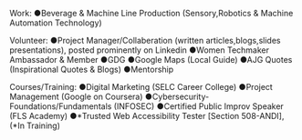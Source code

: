 Work: ●Beverage & Machine Line Production
      (Sensory,Robotics & Machine Automation Technology)

Volunteer: ●Project Manager/Collaberation (written articles,blogs,slides presentations), posted prominently on Linkedin
           ●Women Techmaker Ambassador & Member
           ●GDG
           ●Google Maps (Local Guide)
           ●AJG Quotes (Inspirational Quotes & Blogs)
           ●Mentorship 

Courses/Training: ●Digital Marketing (SELC Career College)
                  ●Project Management (Google on Coursera)
                  ●Cybersecurity-Foundations/Fundamentals (INFOSEC)
                  ●Certified Public Improv Speaker (FLS Academy)
                  ●*Trusted Web Accessibility Tester [Section 508-ANDI],(*In Training)
